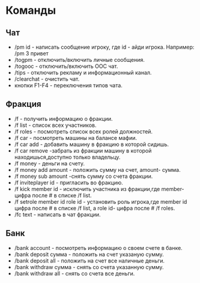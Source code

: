 # Команды

## Чат
- /pm id - написать сообщение игроку, где id - айди игрока. Например: /pm 3 привет
- /togpm - отключить/включить личные сообщения.
- /togooc - отключить/включить OOC чат.
- /tips - отключить рекламу и информационный канал.
- /clearchat - очистить чат.
- кнопки F1-F4 - переключения типов чата.

## Фракция

- /f - получить информацию о фракции.
- /f list - список всех участников.
- /f roles - посмотреть список всех ролей должностей.
- /f car - посмотреть машины на балансе мафии.
- /f car add - добавить машину в фракцию в которой сидишь.
- /f car remove -забрать из фракции машину в которой находишься,доступно только владельцу.
- /f money - деньги на счету.
- /f money add amount - положить сумму на счет, amount- сумма.
- /f money sub amount -снять сумму со счета фракции.
- /f inviteplayer id - пригласить во фракцию.
- /f kick member id - исключить участника из фракции,где member-цифра после # в списке /f list.
- /f setrole member id role id - установить роль игрока,где  member id цифра после # в списке /f list, а role id- цифра после # /f roles.
- /fc text - написать в чат фракции.

## Банк
- /bank account - посмотреть информацию о своем счете в банке.
- /bank deposit сумма - положить на счет указаную сумму.
- /bank deposit all - положить на счет все наличные деньги.
- /bank withdraw сумма - снять со счета указанную сумму.
- /bank withdraw all - снять со счета все деньги.
